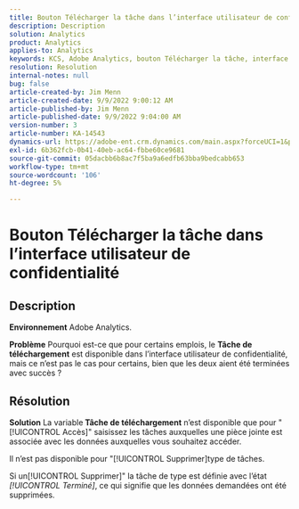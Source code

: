 ```yaml
---
title: Bouton Télécharger la tâche dans l’interface utilisateur de confidentialité
description: Description
solution: Analytics
product: Analytics
applies-to: Analytics
keywords: KCS, Adobe Analytics, bouton Télécharger la tâche, interface utilisateur de confidentialité
resolution: Resolution
internal-notes: null
bug: false
article-created-by: Jim Menn
article-created-date: 9/9/2022 9:00:12 AM
article-published-by: Jim Menn
article-published-date: 9/9/2022 9:04:00 AM
version-number: 3
article-number: KA-14543
dynamics-url: https://adobe-ent.crm.dynamics.com/main.aspx?forceUCI=1&pagetype=entityrecord&etn=knowledgearticle&id=df343ccf-1d30-ed11-9db1-0022480866ad
exl-id: 6b362fcb-0b41-40eb-ac64-fbbe60ce9681
source-git-commit: 05dacbb6b8ac7f5ba9a6edfb63bba9bedcabb653
workflow-type: tm+mt
source-wordcount: '106'
ht-degree: 5%

---
```


# Bouton Télécharger la tâche dans l’interface utilisateur de confidentialité

## Description


<b>Environnement</b>
Adobe Analytics.

<b>Problème</b>
Pourquoi est-ce que pour certains emplois, le <b>Tâche de téléchargement</b> est disponible dans l’interface utilisateur de confidentialité, mais ce n’est pas le cas pour certains, bien que les deux aient été terminées avec succès ?


## Résolution


<b>Solution</b>
La variable<b> Tâche de téléchargement</b> n’est disponible que pour &quot;[!UICONTROL Accès]&quot; saisissez les tâches auxquelles une pièce jointe est associée avec les données auxquelles vous souhaitez accéder.

Il n’est pas disponible pour &quot;[!UICONTROL Supprimer]type de tâches.

Si un[!UICONTROL Supprimer]&quot; la tâche de type est définie avec l’état *[!UICONTROL Terminé]*, ce qui signifie que les données demandées ont été supprimées.
